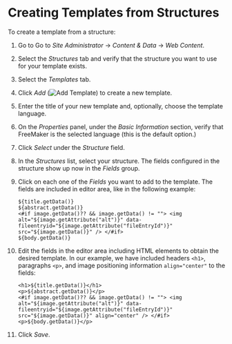 # Creating Templates from Structures

To create a template from a structure:

1. Go to Go to *Site Administrator* &rarr; *Content & Data* &rarr; *Web Content*.
2. Select the *Structures* tab and verify that the structure you want to use for your template exists.
3. Select the *Templates* tab.
4. Click *Add* (![Add Template](../../../../../../images/icon-add.png)) to create a new template.
5. Enter the title of your new template and, optionally, choose the template language.
6. On the *Properties* panel, under the *Basic Information* section, verify that FreeMaker is the selected language (this is the default option.) 
7. Click *Select* under the *Structure* field.
8. In the *Structures* list, select your structure.
   The fields configured in the structure show up now in the *Fields* group.
9. Click on each one of the *Fields* you want to add to the template.
   The fields are included in editor area, like in the following example:

    ```markup
    ${title.getData()}
    ${abstract.getData()}
    <#if image.getData()?? && image.getData() != ""> <img alt="${image.getAttribute("alt")}" data-fileentryid="${image.getAttribute("fileEntryId")}" src="${image.getData()}" /> </#if>
    ${body.getData()}
    ```

10. Edit the fields in the editor area including HTML elements to obtain the desired template. 
    In our example, we have included headers `<h1>`, paragraphs `<p>`, and image positioning information `align="center"` to the fields: 

    ```markup
    <h1>${title.getData()}</h1>
    <p>${abstract.getData()}</p>
    <#if image.getData()?? && image.getData() != ""> <img alt="${image.getAttribute("alt")}" data-fileentryid="${image.getAttribute("fileEntryId")}" src="${image.getData()}" align="center" /> </#if>
    <p>${body.getData()}</p>
    ```
11. Click *Save*.